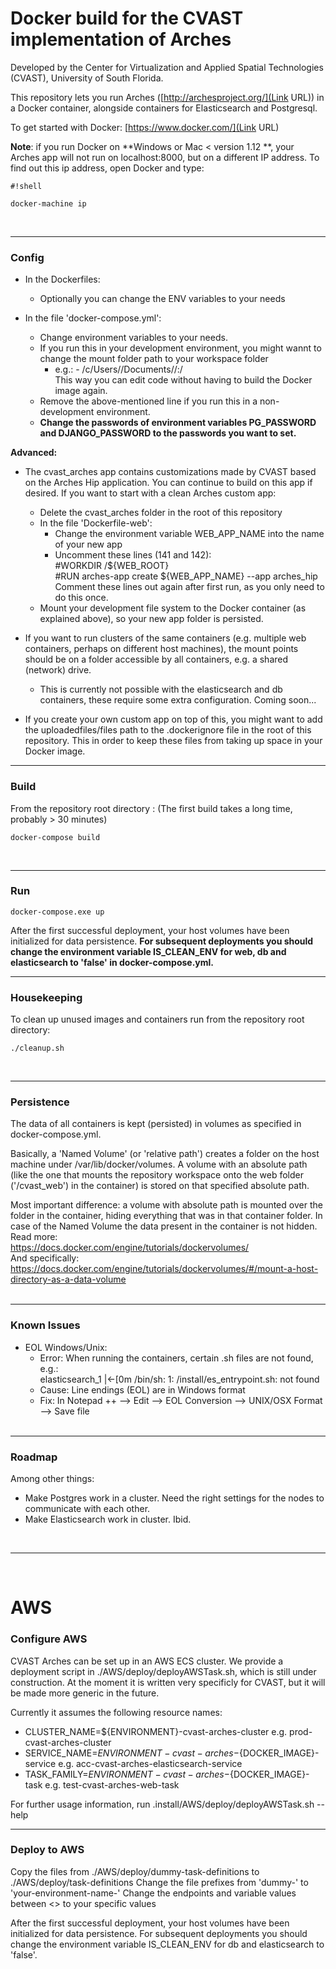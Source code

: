 # Docker build for the CVAST implementation of Arches

Developed by the Center for Virtualization and Applied Spatial Technologies (CVAST),
University of South Florida.

This repository lets you run Arches ([http://archesproject.org/](Link URL)) in a Docker container, alongside containers for Elasticsearch and Postgresql.  

To get started with Docker: [https://www.docker.com/](Link URL)  

**Note**: if you run Docker on **Windows or Mac < version 1.12 **, your Arches app will not run on localhost:8000, but on a different IP address. To find out this ip address, open Docker and type: 

```
#!shell

docker-machine ip
```  
&nbsp;
____________________________________________
### Config

- In the Dockerfiles:  
	* Optionally you can change the ENV variables to your needs  

- In the file 'docker-compose.yml':  
	* Change environment variables to your needs. 
	* If you run this in your development environment, you might wannt to change the mount folder path to your workspace folder  
		* e.g.: - /c/Users/<your Windows user>/Documents/<your repo workspace>/:/<root of your project>  
		This way you can edit code without having to build the Docker image again.
	* Remove the above-mentioned line if you run this in a non-development environment.  
	* **Change the passwords of environment variables PG_PASSWORD and DJANGO_PASSWORD to the passwords you want to set.**

	
**Advanced:**  

- The cvast_arches app contains customizations made by CVAST based on the Arches Hip application. You can continue to build on this app if desired. If you want to start with a clean Arches custom app:  
	* Delete the cvast_arches folder in the root of this repository  
	* In the file 'Dockerfile-web':  
		* Change the environment variable WEB_APP_NAME into the name of your new app  
		* Uncomment these lines (141 and 142):  
			#WORKDIR /${WEB_ROOT}  
			#RUN arches-app create ${WEB_APP_NAME} --app arches_hip  
		Comment these lines out again after first run, as you only need to do this once.
	* Mount your development file system to the Docker container (as explained above), so your new app folder is persisted.

- If you want to run clusters of the same containers (e.g. multiple web containers, perhaps on different host machines), the mount points should be on a folder accessible by all containers, e.g. a shared (network) drive.
	* This is currently not possible with the elasticsearch and db containers, these require some extra configuration. Coming soon...
	
- If you create your own custom app on top of this, you might want to add the uploadedfiles/files path to the .dockerignore file in the root of this repository. This in order to keep these files from taking up space in your Docker image.
&nbsp;
__________________________________
### Build

From the repository root directory : 
(The first build takes a long time, probably > 30 minutes)

	docker-compose build
&nbsp;	
__________________________________
### Run


	docker-compose.exe up

After the first successful deployment, your host volumes have been initialized for data persistence. 
**For subsequent deployments you should change the environment variable IS_CLEAN_ENV for web, db and elasticsearch to 'false' in docker-compose.yml.**
&nbsp;
__________________________________
### Housekeeping
To clean up unused images and containers run from the repository root directory: 
	
	./cleanup.sh
&nbsp;
__________________________________
### Persistence
The data of all containers is kept (persisted) in volumes as specified in docker-compose.yml.  

Basically, a 'Named Volume' (or 'relative path') creates a folder on the host machine under /var/lib/docker/volumes.
A volume with an absolute path (like the one that mounts the repository workspace onto the web folder ('/cvast_web') in the container) is stored on that specified absolute path.  

Most important difference: a volume with absolute path is mounted over the folder in the container, hiding everything that was in that container folder. In case of the Named Volume the data present in the container is not hidden.
Read more:  
https://docs.docker.com/engine/tutorials/dockervolumes/  
And specifically: https://docs.docker.com/engine/tutorials/dockervolumes/#/mount-a-host-directory-as-a-data-volume    	
&nbsp;
__________________________________
### Known Issues
- EOL Windows/Unix:
	* Error: When running the containers, certain .sh files are not found, e.g.:  
    elasticsearch_1  |←[0m /bin/sh: 1: /install/es_entrypoint.sh: not found  
	* Cause: Line endings (EOL) are in Windows format  
	* Fix: In Notepad ++ --> Edit --> EOL Conversion --> UNIX/OSX Format --> Save file  
&nbsp;
__________________________________
### Roadmap
Among other things: 
 
- Make Postgres work in a cluster. Need the right settings for the nodes to communicate with each other.  
- Make Elasticsearch work in cluster. Ibid.

&nbsp;
__________________________________
&nbsp;
# AWS
### Configure AWS

CVAST Arches can be set up in an AWS ECS cluster. We provide a deployment script in ./AWS/deploy/deployAWSTask.sh, 
which is still under construction. At the moment it is written very specificly for CVAST, but it will be made more generic in the future.  

Currently it assumes the following resource names:
- CLUSTER_NAME=${ENVIRONMENT}-cvast-arches-cluster
	e.g. prod-cvast-arches-cluster
- SERVICE_NAME=${ENVIRONMENT}-cvast-arches-${DOCKER_IMAGE}-service
	e.g. acc-cvast-arches-elasticsearch-service
- TASK_FAMILY=${ENVIRONMENT}-cvast-arches-${DOCKER_IMAGE}-task
	e.g. test-cvast-arches-web-task

For further usage information, run .install/AWS/deploy/deployAWSTask.sh --help
&nbsp;
__________________________________
### Deploy to AWS
Copy the files from ./AWS/deploy/dummy-task-definitions to ./AWS/deploy/task-definitions
Change the file prefixes from 'dummy-' to 'your-environment-name-'
Change the endpoints and variable values between <> to your specific values

After the first successful deployment, your host volumes have been initialized for data persistence. For subsequent deployments you should change the environment variable IS_CLEAN_ENV for db and elasticsearch to 'false'.
